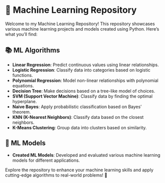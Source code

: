 
# 🤖 Machine Learning Repository

Welcome to my Machine Learning Repository! This repository showcases various machine learning projects and models created using Python. Here’s what you’ll find:

## 📚 ML Algorithms
- **Linear Regression**: Predict continuous values using linear relationships.
- **Logistic Regression**: Classify data into categories based on logistic functions.
- **Polynomial Regression**: Model non-linear relationships with polynomial equations.
- **Decision Tree**: Make decisions based on a tree-like model of choices.
- **SVM (Support Vector Machine)**: Classify data by finding the optimal hyperplane.
- **Naive Bayes**: Apply probabilistic classification based on Bayes’ theorem.
- **KNN (K-Nearest Neighbors)**: Classify data based on the closest neighbors.
- **K-Means Clustering**: Group data into clusters based on similarity.

## 🔧 ML Models
- **Created ML Models**: Developed and evaluated various machine learning models for different applications.

Explore the repository to enhance your machine learning skills and apply cutting-edge algorithms to real-world problems! 🚀

